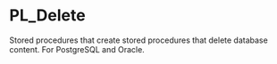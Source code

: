 PL_Delete
================

Stored procedures that create stored procedures that delete database content.
For PostgreSQL and Oracle.
